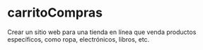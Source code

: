 # carritoCompras
Crear un sitio web para una tienda en línea que venda productos específicos, como ropa, electrónicos, libros, etc.
